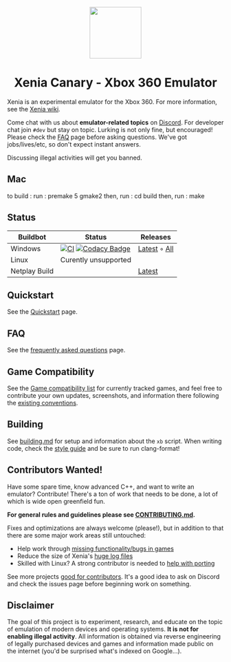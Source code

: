 <p align="center">
    <a href="https://github.com/xenia-canary/xenia-canary/tree/canary_experimental/assets/icon">
        <img height="120px" src="https://raw.githubusercontent.com/xenia-canary/xenia/master/assets/icon/128.png" />
    </a>
</p>

<h1 align="center">Xenia Canary - Xbox 360 Emulator</h1>

Xenia is an experimental emulator for the Xbox 360. For more information, see the
[Xenia wiki](https://github.com/xenia-canary/xenia-canary/wiki).

Come chat with us about **emulator-related topics** on [Discord](https://discord.gg/Q9mxZf9).
For developer chat join `#dev` but stay on topic. Lurking is not only fine, but encouraged!
Please check the [FAQ](https://github.com/xenia-project/xenia/wiki/FAQ) page before asking questions.
We've got jobs/lives/etc, so don't expect instant answers.

Discussing illegal activities will get you banned.
## Mac
to build : 
run : premake 5 gmake2
then, run : cd build
then, run : make


## Status

Buildbot | Status | Releases
-------- | ------ | --------
Windows | [![CI](https://github.com/xenia-canary/xenia-canary/actions/workflows/Windows_build.yml/badge.svg?branch=canary_experimental)](https://github.com/xenia-canary/xenia-canary/actions/workflows/Windows_build.yml) [![Codacy Badge](https://app.codacy.com/project/badge/Grade/cd506034fd8148309a45034925648499)](https://app.codacy.com/gh/xenia-canary/xenia-canary/dashboard?utm_source=gh&utm_medium=referral&utm_content=&utm_campaign=Badge_grade) | [Latest](https://github.com/xenia-canary/xenia-canary/releases/latest) ◦ [All](https://github.com/xenia-canary/xenia-canary/releases)
Linux | Curently unsupported
Netplay Build | | [Latest](https://github.com/AdrianCassar/xenia-canary/releases/latest)

## Quickstart

See the [Quickstart](https://github.com/xenia-project/xenia/wiki/Quickstart) page.

## FAQ

See the [frequently asked questions](https://github.com/xenia-project/xenia/wiki/FAQ) page.

## Game Compatibility

See the [Game compatibility list](https://github.com/xenia-project/game-compatibility/issues)
for currently tracked games, and feel free to contribute your own updates,
screenshots, and information there following the [existing conventions](https://github.com/xenia-project/game-compatibility/blob/master/README.md).

## Building

See [building.md](docs/building.md) for setup and information about the
`xb` script. When writing code, check the [style guide](docs/style_guide.md)
and be sure to run clang-format!

## Contributors Wanted!

Have some spare time, know advanced C++, and want to write an emulator?
Contribute! There's a ton of work that needs to be done, a lot of which
is wide open greenfield fun.

**For general rules and guidelines please see [CONTRIBUTING.md](.github/CONTRIBUTING.md).**

Fixes and optimizations are always welcome (please!), but in addition to
that there are some major work areas still untouched:

* Help work through [missing functionality/bugs in games](https://github.com/xenia-project/xenia/labels/compat)
* Reduce the size of Xenia's [huge log files](https://github.com/xenia-project/xenia/issues/1526)
* Skilled with Linux? A strong contributor is needed to [help with porting](https://github.com/xenia-project/xenia/labels/platform-linux)

See more projects [good for contributors](https://github.com/xenia-project/xenia/labels/good%20first%20issue). It's a good idea to ask on Discord and check the issues page before beginning work on
something.

## Disclaimer

The goal of this project is to experiment, research, and educate on the topic
of emulation of modern devices and operating systems. **It is not for enabling
illegal activity**. All information is obtained via reverse engineering of
legally purchased devices and games and information made public on the internet
(you'd be surprised what's indexed on Google...).
